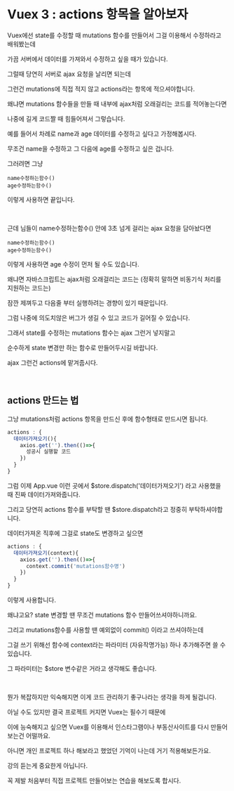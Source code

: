 # Vuex 3 : actions 항목을 알아보자

Vuex에선 state를 수정할 때 mutations 함수를 만들어서 그걸 이용해서 수정하라고 배워봤는데

가끔 서버에서 데이터를 가져와서 수정하고 싶을 때가 있습니다.

그럴때 당연히 서버로 ajax 요청을 날리면 되는데

그런건 mutations에 직접 적지 않고 actions라는 항목에 적으셔야합니다. 

 

왜냐면 mutations 함수들을 만들 때 내부에 ajax처럼 오래걸리는 코드를 적어놓는다면

나중에 길게 코드짤 때 힘들어져서 그렇습니다. 

 

예를 들어서 차례로 name과 age 데이터를 수정하고 싶다고 가정해봅시다. 

무조건 name을 수정하고 그 다음에 age를 수정하고 싶은 겁니다.

그러려면 그냥

```
name수정하는함수()
age수정하는함수() 
```
이렇게 사용하면 끝입니다. 

<br/>

근데 님들이 name수정하는함수() 안에 3초 넘게 걸리는 ajax 요청을 담아놨다면 

```
name수정하는함수()
age수정하는함수() 
```

이렇게 사용하면 age 수정이 먼저 될 수도 있습니다.

왜냐면 자바스크립트는 ajax처럼 오래걸리는 코드는 (정확히 말하면 비동기식 처리를 지원하는 코드는)

잠깐 제껴두고 다음줄 부터 실행하려는 경향이 있기 때문입니다. 

그럼 나중에 의도치않은 버그가 생길 수 있고 코드가 길어질 수 있습니다. 

 

 

그래서 state를 수정하는 mutations 함수는 ajax 그런거 넣지말고

순수하게 state 변경만 하는 함수로 만들어두시길 바랍니다. 

ajax 그런건 actions에 맡겨줍시다.

<br/>

## actions 만드는 법 

그낭 mutations처럼 actions 항목을 만드신 후에 함수형태로 만드시면 됩니다.

```js
actions : {
  데이터가져오기(){
    axios.get('').then(()=>{ 
      성공시 실행할 코드 
    })
  }
}
```
그럼 이제 App.vue 이런 곳에서 $store.dispatch('데이터가져오기') 라고 사용했을 때 진짜 데이터가져와줍니다. 

그리고 당연히 actions 함수를 부탁할 땐 $store.dispatch라고 정중히 부탁하셔야합니다. 

데이터가져온 직후에 그걸로 state도 변경하고 싶으면 

```js
actions : {
  데이터가져오기(context){
    axios.get('').then(()=>{ 
      context.commit('mutations함수명') 
    })
  }
}
```
이렇게 사용합니다.

왜냐고요? state 변경할 땐 무조건 mutations 함수 만들어쓰셔야하니까요.

그리고 mutations함수를 사용할 땐 예외없이 commit() 이라고 쓰셔야하는데 

그걸 쓰기 위해선 함수에 context라는 파라미터 (자유작명가능) 하나 추가해주면 쓸 수 있습니다.

그 파라미터는 $store 변수같은 거라고 생각해도 좋습니다. 

<br/>

뭔가 복잡하지만 익숙해지면 이게 코드 관리하기 좋구나라는 생각을 하게 될겁니다.

아닐 수도 있지만 결국 프로젝트 커지면 Vuex는 필수기 때문에

이에 능숙해지고 싶으면 Vuex를 이용해서 인스타그램이나 부동산사이트를 다시 만들어보는건 어떨까요.

아니면 개인 프로젝트 하나 해보라고 했었던 기억이 나는데 거기 적용해보든가요. 

강의 듣는게 중요한게 아닙니다.

꼭 제발 처음부터 직접 프로젝트 만들어보는 연습을 해보도록 합시다. 